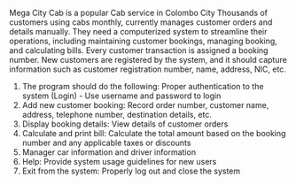 Mega City Cab is a popular Cab service in Colombo City Thousands of customers using cabs monthly,
currently manages customer orders and details manually. They need a computerized system to
streamline their operations, including maintaining customer bookings, managing booking, and
calculating bills.
Every customer transaction is assigned a booking number. New customers are registered by the system,
and it should capture information such as customer registration number, name, address, NIC, etc.
1. The program should do the following: Proper authentication to the system (Login) - Use username
and password to login
2. Add new customer booking: Record order number, customer name, address, telephone number,
destination details, etc.
3. Display booking details: View details of customer orders
4. Calculate and print bill: Calculate the total amount based on the booking number and any
applicable taxes or discounts
5. Manager car information and driver information
6. Help: Provide system usage guidelines for new users
7. Exit from the system: Properly log out and close the system 
